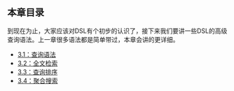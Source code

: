 ## 本章目录
到现在为止，大家应该对DSL有个初步的认识了，接下来我们要讲一些DSL的高级查询语法。上一章很多语法都是简单带过，本章会讲的更详细。

* [3.1：查询语法](select_grammar.md)
* [3.2：全文检索](sw_search.md)
* [3.3：查询排序](rank_search.md)
* [3.4：聚合搜索](aggs_search.md)